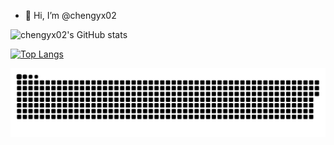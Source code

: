 - 👋 Hi, I’m @chengyx02

![chengyx02's GitHub stats](https://github-readme-stats-three-psi-21.vercel.app/api?username=chengyx02&count_private=true&show_icons=true&hide=stars,prs,issues&include_all_commits=true)

[![Top Langs](https://github-readme-stats-three-psi-21.vercel.app/api/top-langs/?username=chengyx02)](https://github.com/anuraghazra/github-readme-stats)

![chengyx02's contribution graph](https://raw.githubusercontent.com/chengyx02/chengyx02/output/github-contribution-grid-snake.svg)

<!---
chengyx02/chengyx02 is a ✨ special ✨ repository because its `README.md` (this file) appears on your GitHub profile.
You can click the Preview link to take a look at your changes.
--->
